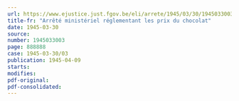 ```yaml
---
url: https://www.ejustice.just.fgov.be/eli/arrete/1945/03/30/1945033003/justel
title-fr: "Arrêté ministériel réglementant les prix du chocolat"
date: 1945-03-30
source:
number: 1945033003
page: 888888
case: 1945-03-30/03
publication: 1945-04-09
starts:
modifies:
pdf-original:
pdf-consolidated:
---
```


